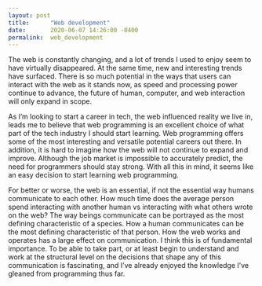 ```yaml
---
layout: post
title:      "Web development"
date:       2020-06-07 14:26:00 -0400
permalink:  web_development
---
```



The web is constantly changing, and a lot of trends I used to enjoy seem to have virtually disappeared. At the same time, new and interesting trends have surfaced. There is so much potential in the ways that users can interact with the web as it stands now, as speed and processing power continue to advance, the future of human, computer, and web interaction will only expand in scope.


As I’m looking to start a career in tech, the web influenced reality we live in, leads me to believe that web programming is an excellent choice of what part of the tech industry I should start learning. Web programming offers some of the most interesting and versatile potential careers out there. In addition, it is hard to imagine how the web will not continue to expand and improve. Although the job market is impossible to accurately predict, the need for programmers should stay strong. With all this in mind, it seems like an easy decision to start learning web programming.


For better or worse, the web is an essential, if not the essential way humans communicate to each other. How much time does the average person spend interacting with another human vs interacting with what others wrote on the web? The way beings communicate can be portrayed as the most defining characteristic of a species. How a human communicates can be the most defining characteristic of that person. How the web works and operates has a large effect on communication. I think this is of fundamental importance. To be able to take part, or at least begin to understand and work at the structural level on the decisions that shape any of this communication is fascinating, and I’ve already enjoyed the knowledge I’ve gleaned from programming thus far.

